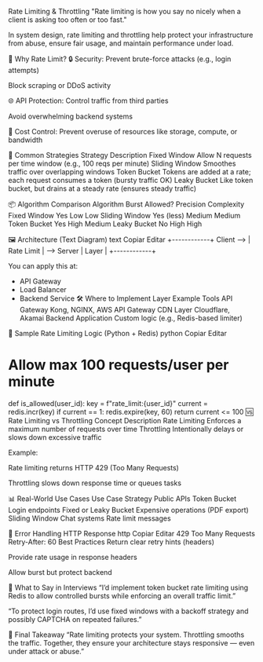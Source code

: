 Rate Limiting & Throttling
"Rate limiting is how you say no nicely when a client is asking too often or too fast."

In system design, rate limiting and throttling help protect your infrastructure from abuse, ensure fair usage, and maintain performance under load.

🧠 Why Rate Limit?
🔒 Security:
Prevent brute-force attacks (e.g., login attempts)

Block scraping or DDoS activity

🌐 API Protection:
Control traffic from third parties

Avoid overwhelming backend systems

💸 Cost Control:
Prevent overuse of resources like storage, compute, or bandwidth

🧮 Common Strategies
Strategy	Description
Fixed Window	Allow N requests per time window (e.g., 100 reqs per minute)
Sliding Window	Smoothes traffic over overlapping windows
Token Bucket	Tokens are added at a rate; each request consumes a token (bursty traffic OK)
Leaky Bucket	Like token bucket, but drains at a steady rate (ensures steady traffic)

📦 Algorithm Comparison
Algorithm	Burst Allowed?	Precision	Complexity
Fixed Window	Yes	Low	Low
Sliding Window	Yes (less)	Medium	Medium
Token Bucket	Yes	High	Medium
Leaky Bucket	No	High	High

🖼️ Architecture (Text Diagram)
text
Copiar
Editar
           +------------+
Client --> | Rate Limit | --> Server
           |  Layer     |
           +------------+

You can apply this at:
- API Gateway
- Load Balancer
- Backend Service
🛠️ Where to Implement
Layer	Example Tools
API Gateway	Kong, NGINX, AWS API Gateway
CDN Layer	Cloudflare, Akamai
Backend Application	Custom logic (e.g., Redis-based limiter)

🔧 Sample Rate Limiting Logic (Python + Redis)
python
Copiar
Editar
# Allow max 100 requests/user per minute
def is_allowed(user_id):
    key = f"rate_limit:{user_id}"
    current = redis.incr(key)
    if current == 1:
        redis.expire(key, 60)
    return current <= 100
🆚 Rate Limiting vs Throttling
Concept	Description
Rate Limiting	Enforces a maximum number of requests over time
Throttling	Intentionally delays or slows down excessive traffic

Example:

Rate limiting returns HTTP 429 (Too Many Requests)

Throttling slows down response time or queues tasks

📊 Real-World Use Cases
Use Case	Strategy
Public APIs	Token Bucket
Login endpoints	Fixed or Leaky Bucket
Expensive operations (PDF export)	Sliding Window
Chat systems	Rate limit messages

🛑 Error Handling
HTTP Response
http
Copiar
Editar
429 Too Many Requests
Retry-After: 60
Best Practices
Return clear retry hints (headers)

Provide rate usage in response headers

Allow burst but protect backend

💬 What to Say in Interviews
“I’d implement token bucket rate limiting using Redis to allow controlled bursts while enforcing an overall traffic limit.”

“To protect login routes, I’d use fixed windows with a backoff strategy and possibly CAPTCHA on repeated failures.”

🏁 Final Takeaway
“Rate limiting protects your system. Throttling smooths the traffic. Together, they ensure your architecture stays responsive — even under attack or abuse.”